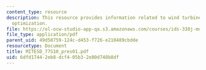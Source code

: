 ```yaml
---
content_type: resource
description: This resource provides information related to wind turbine blade design
  optimization.
file: https://ol-ocw-studio-app-qa.s3.amazonaws.com/courses/ids-338j-multidisciplinary-system-design-optimization-spring-2010/6dfd17442eb8dcf405b32e80d748b8df_MITESD_77S10_pres01.pdf
file_type: application/pdf
parent_uid: 49d58759-124c-d453-f726-e210489cbdde
resourcetype: Document
title: MITESD_77S10_pres01.pdf
uid: 6dfd1744-2eb8-dcf4-05b3-2e80d748b8df
---
```

